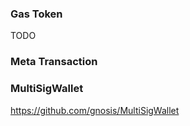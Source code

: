 ### Gas Token
TODO 
### Meta Transaction

### MultiSigWallet
https://github.com/gnosis/MultiSigWallet
